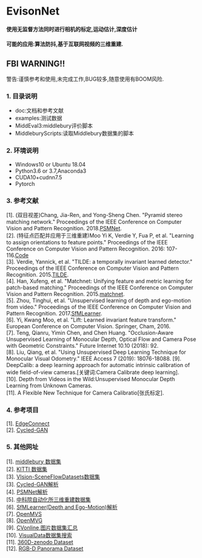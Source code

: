 EvisonNet
=====
#### 使用无监督方法同时进行相机的标定,运动估计,深度估计
#### 可能的应用:算法防抖,基于互联网视频的三维重建.
## FBI WARNING!!
警告:谨慎参考和使用,未完成工作,BUG较多,随意使用有BOOM风险.
### 1. 目录说明<br>
* doc:文档和参考文献
* examples:测试数据
* MiddEval3:middlebury评价脚本
* MiddleburyScripts:读取Middlebury数据集的脚本
### 2. 环境说明<br>
* Windows10 or Ubuntu 18.04
* Python3.6 or 3.7,Anaconda3
* CUDA10+cudnn7.5
* Pytorch
### 3. 参考文献<br>
[1]. (双目视差)Chang, Jia-Ren, and Yong-Sheng Chen. "Pyramid stereo matching network." Proceedings of the IEEE Conference on Computer Vision and Pattern Recognition. 2018.[PSMNet](https://github.com/JiaRenChang/PSMNet).<br>
[2]. (特征点匹配并应用于三维重建)Moo Yi K, Verdie Y, Fua P, et al. "Learning to assign orientations to feature points." Proceedings of the IEEE Conference on Computer Vision and Pattern Recognition. 2016: 107-116.[Code](https://github.com/vcg-uvic/benchmark-orientation)<br>
[3]. Verdie, Yannick, et al. "TILDE: a temporally invariant learned detector." Proceedings of the IEEE Conference on Computer Vision and Pattern Recognition. 2015.[TILDE](https://github.com/cvlab-epfl/TILDE).<br>
[4]. Han, Xufeng, et al. "Matchnet: Unifying feature and metric learning for patch-based matching." Proceedings of the IEEE Conference on Computer Vision and Pattern Recognition. 2015.[matchnet](https://github.com/hanxf/matchnet).<br>
[5]. Zhou, Tinghui, et al. "Unsupervised learning of depth and ego-motion from video." Proceedings of the IEEE Conference on Computer Vision and Pattern Recognition. 2017.[SfMLearner](https://github.com/tinghuiz/SfMLearner).<br>
[6]. Yi, Kwang Moo, et al. "Lift: Learned invariant feature transform." European Conference on Computer Vision. Springer, Cham, 2016.<br>
[7]. Teng, Qianru, Yimin Chen, and Chen Huang. "Occlusion-Aware Unsupervised Learning of Monocular Depth, Optical Flow and Camera Pose with Geometric Constraints." Future Internet 10.10 (2018): 92.<br>
[8]. Liu, Qiang, et al. "Using Unsupervised Deep Learning Technique for Monocular Visual Odometry." IEEE Access 7 (2019): 18076-18088.
[9]. DeepCalib: a deep learning approach for automatic intrinsic calibration of wide field-of-view cameras.[关键词:Camera Calibrate deep learning].<br>
[10]. Depth from Videos in the Wild:Unsupervised Monocular Depth Learning from Unknown Cameras.<br>
[11]. A Flexible New Technique for Camera Calibratio[张氏标定].<br>
### 4. 参考项目
[1]. [EdgeConnect](https://github.com/knazeri/edge-connect)<br>
[2]. [Cycled-GAN](https://github.com/andrea-pilzer/unsup-stereo-depthGAN/)<br>
### 5. 其他网址
[1]. [middlebury 数据集](http://vision.middlebury.edu/stereo/)<br>
[2]. [KITTI 数据集](http://www.cvlibs.net/datasets/kitti/)<br>
[3]. [VIsion-SceneFlowDatasets数据集](https://lmb.informatik.uni-freiburg.de/resources/datasets/SceneFlowDatasets.en.html#faq)<br>
[3]. [Cycled-GAN解析](https://www.cnblogs.com/19991201xiao/p/9734422.html)<br>
[4]. [PSMNet解析](https://blog.csdn.net/zhiwei2coder/article/details/79929864?utm_source=blogxgwz3)<br>
[5]. [中科院自动化所三维重建数据集](http://vision.ia.ac.cn/zh/data/index.html)<br>
[6]. [SfMLearner(Depth and Ego-Motion)解析](https://zhuanlan.zhihu.com/p/50544334)<br>
[7]. [OpenMVS](https://github.com/cdcseacave/openMVS)<br>
[8]. [OpenMVG](https://github.com/openMVG/openMVG)<br>
[9]. [CVonline,图片数据集汇总](http://homepages.inf.ed.ac.uk/rbf/CVonline/Imagedbase.htm)<br>
[10]. [VisualData数据集搜索](https://www.visualdata.io/)<br>
[11]. [360D-zenodo Dataset]()<br>
[12]. [RGB-D Panorama Dataset](http://im2pano3d.cs.princeton.edu/)<br>